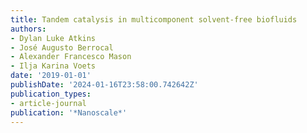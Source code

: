 ```yaml
---
title: Tandem catalysis in multicomponent solvent-free biofluids
authors:
- Dylan Luke Atkins
- José Augusto Berrocal
- Alexander Francesco Mason
- Ilja Karina Voets
date: '2019-01-01'
publishDate: '2024-01-16T23:58:00.742642Z'
publication_types:
- article-journal
publication: '*Nanoscale*'
---
```

